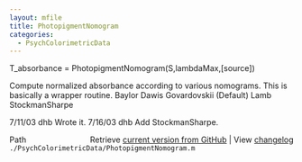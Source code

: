 ```yaml
---
layout: mfile
title: PhotopigmentNomogram
categories:
  - PsychColorimetricData
---
```


T\_absorbance = PhotopigmentNomogram\(S,lambdaMax,\[source\]\)

Compute normalized absorbance according to various
nomograms.  This is basically a wrapper routine.
  Baylor
  Dawis
  Govardovskii \(Default\)
  Lamb
  StockmanSharpe

7/11/03  dhb  Wrote it.
7/16/03  dhb  Add StockmanSharpe.


<div class="code_header" style="text-align:right;">
  <span style="float:left;">Path&nbsp;&nbsp;</span> <span class="counter">Retrieve <a href=
  "https://raw.github.com/Psychtoolbox-3/Psychtoolbox-3/beta/./PsychColorimetricData/PhotopigmentNomogram.m">current version from GitHub</a> | View <a href=
  "https://github.com/Psychtoolbox-3/Psychtoolbox-3/commits/beta/./PsychColorimetricData/PhotopigmentNomogram.m">changelog</a></span>
</div>
<div class="code">
  <code>./PsychColorimetricData/PhotopigmentNomogram.m</code>
</div>
